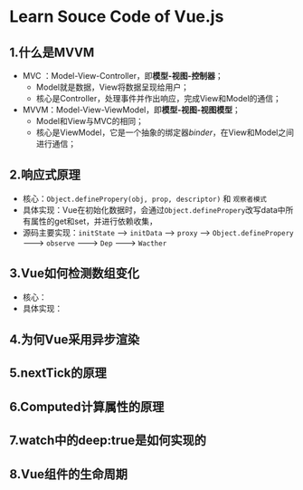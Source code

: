 # Learn Souce Code of Vue.js

## 1.什么是MVVM

- MVC ：Model-View-Controller，即**模型-视图-控制器**；
  - Model就是数据，View将数据呈现给用户；
  - 核心是Controller，处理事件并作出响应，完成View和Model的通信；
- MVVM：Model-View-ViewModel，即**模型-视图-视图模型**；
  - Model和View与MVC的相同；
  - 核心是ViewModel，它是一个抽象的绑定器*binder*，在View和Model之间进行通信；

## 2.响应式原理

- 核心：`Object.definePropery(obj, prop, descriptor)` 和 `观察者模式`
- 具体实现：Vue在初始化数据时，会通过`Object.definePropery`改写data中所有属性的get和set，并进行依赖收集，
- 源码主要实现：`initState` --> `initData` --> `proxy` --> `Object.definePropery` ---> `observe` ---> `Dep` ---> `Wacther`

## 3.Vue如何检测数组变化

- 核心：
- 具体实现：

## 4.为何Vue采用异步渲染

## 5.nextTick的原理

## 6.Computed计算属性的原理

## 7.watch中的deep:true是如何实现的

## 8.Vue组件的生命周期
